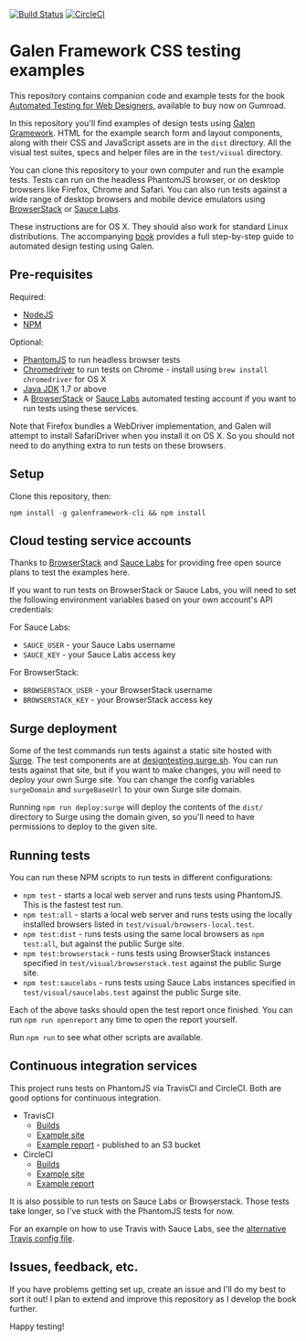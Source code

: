 [![Build Status](https://travis-ci.org/froots/design-testing.svg?branch=master)](https://travis-ci.org/froots/design-testing) [![CircleCI](https://circleci.com/gh/froots/design-testing.svg?style=svg)](https://circleci.com/gh/froots/design-testing)

# Galen Framework CSS testing examples

This repository contains companion code and example tests for the book [Automated Testing for Web Designers](https://gumroad.com/l/Dgbv), available to buy now on Gumroad.

In this repository you'll find examples of design tests using [Galen Gramework](http://galenframework.com/). HTML for the example search form and layout components, along with their CSS and JavaScript assets are in the `dist` directory. All the visual test suites, specs and helper files are in the `test/visual` directory.

You can clone this repository to your own computer and run the example tests. Tests can run on the headless PhantomJS browser, or on desktop browsers like Firefox, Chrome and Safari. You can also run tests against a wide range of desktop browsers and mobile device emulators using [BrowserStack](https://www.browserstack.com) or [Sauce Labs](https://saucelabs.com/).

These instructions are for OS X. They should also work for standard Linux distributions. The accompanying [book](https://gumroad.com/l/Dgbv) provides a full step-by-step guide to automated design testing using Galen.

## Pre-requisites

Required:

* [NodeJS](https://nodejs.org)
* [NPM](https://www.npmjs.com/)

Optional:

* [PhantomJS](http://phantomjs.org/) to run headless browser tests
* [Chromedriver](https://sites.google.com/a/chromium.org/chromedriver/) to run tests on Chrome - install using `brew install chromedriver` for OS X
* [Java JDK](http://www.oracle.com/technetwork/java/javase/downloads/index.html) 1.7 or above
* A [BrowserStack](https://www.browserstack.com) or [Sauce Labs](https://saucelabs.com/) automated testing account if you want to run tests using these services.

Note that Firefox bundles a WebDriver implementation, and Galen will attempt to install SafariDriver when you install it on OS X. So you should not need to do anything extra to run tests on these browsers.

## Setup

Clone this repository, then:

`npm install -g galenframework-cli && npm install`

## Cloud testing service accounts

Thanks to [BrowserStack](https://www.browserstack.com) and [Sauce Labs](https://saucelabs.com/) for providing free open source plans to test the examples here.

If you want to run tests on BrowserStack or Sauce Labs, you will need to set the following environment variables based on your own account's API credentials:

For Sauce Labs:

* `SAUCE_USER` - your Sauce Labs username
* `SAUCE_KEY` - your Sauce Labs access key

For BrowserStack:

* `BROWSERSTACK_USER` - your BrowserStack username
* `BROWSERSTACK_KEY` - your BrowserStack access key

## Surge deployment

Some of the test commands run tests against a static site hosted with [Surge](http://surge.sh/). The test components are at  [designtesting.surge.sh](http://designtesting.surge.sh/). You can run tests against that site, but if you want to make changes, you will need to deploy your own Surge site. You can change the config variables `surgeDomain` and `surgeBaseUrl` to your own Surge site domain.

Running `npm run deploy:surge` will deploy the contents of the `dist/` directory to Surge using the domain given, so you'll need to have permissions to deploy to the given site.

## Running tests

You can run these NPM scripts to run tests in different configurations:

* `npm test` - starts a local web server and runs tests using PhantomJS. This is the fastest test run.
* `npm test:all` - starts a local web server and runs tests using the locally installed browsers listed in `test/visual/browsers-local.test`.
* `npm test:dist` - runs tests using the same local browsers as `npm test:all`, but against the public Surge site.
* `npm test:browserstack` - runs tests using BrowserStack instances specified in `test/visual/browserstack.test` against the public Surge site.
* `npm test:saucelabs` - runs tests using Sauce Labs instances specified in `test/visual/saucelabs.test` against the public Surge site.

Each of the above tasks should open the test report once finished. You can run `npm run openreport` any time to open the report yourself.

Run `npm run` to see what other scripts are available.

## Continuous integration services

This project runs tests on PhantomJS via TravisCI and CircleCI. Both are good options for continuous integration.

* TravisCI 
  * [Builds](https://travis-ci.org/froots/design-testing)
  * [Example site](http://design-testing-travis.s3-website-us-east-1.amazonaws.com/froots/design-testing/52/52.1/index.html)
  * [Example report](http://design-testing-travis.s3-website-us-east-1.amazonaws.com/froots/design-testing/52/52.1/report.html) - published to an S3 bucket
* CircleCI
  * [Builds](https://circleci.com/gh/froots/design-testing)
  * [Example site](https://7-40051086-gh.circle-artifacts.com/0/home/ubuntu/design-testing/dist/index.html)
  * [Example report](https://7-40051086-gh.circle-artifacts.com/0/home/ubuntu/design-testing/test/visual/report/report.html)

It is also possible to run tests on Sauce Labs or Browserstack. Those tests take longer, so I've stuck with the PhantomJS tests for now.

For an example on how to use Travis with Sauce Labs, see the [alternative Travis config file](./.travis.yml__saucelabs).

## Issues, feedback, etc.

If you have problems getting set up, create an issue and I'll do my best to sort it out! I plan to extend and improve this repository as I develop the book further.

Happy testing!

